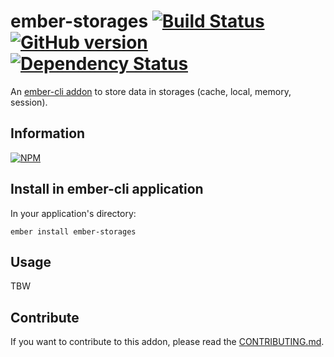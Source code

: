 # ember-storages [![Build Status](https://travis-ci.org/BBVAEngineering/ember-storages.svg?branch=master)](https://travis-ci.org/BBVAEngineering/ember-storages) [![GitHub version](https://badge.fury.io/gh/BBVAEngineering%2Fember-storages.svg)](https://badge.fury.io/gh/BBVAEngineering%2Fember-storages) [![Dependency Status](https://david-dm.org/BBVAEngineering/ember-storages.svg)](https://david-dm.org/BBVAEngineering/ember-storages)

An [ember-cli addon](http://www.ember-cli.com/) to store data in storages (cache, local, memory, session).

## Information

[![NPM](https://nodei.co/npm/ember-storages.png?downloads=true&downloadRank=true)](https://nodei.co/npm/ember-storages/)

## Install in ember-cli application

In your application's directory:

    ember install ember-storages

## Usage

TBW

## Contribute

If you want to contribute to this addon, please read the [CONTRIBUTING.md](CONTRIBUTING.md).
